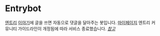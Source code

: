 # Entrybot
[엔트리](https://playentry.org/) [이야기](https://playentry.org/community/entrystory/list?sort=created&term=all)에 글을 쓰면 자동으로 댓글을 달아주는 봇입니다.
[마이페이지](https://playentry.org/profile/622deb6ab29b1301eec824e0?sort=created&term=all)
엔트리 커뮤니티 가이드라인이 개정됨에 따라 서비스 종료했습니다. [_참고_](https://playentry.org/suggestion/63e215c2418a4a0037ec9d5d)
